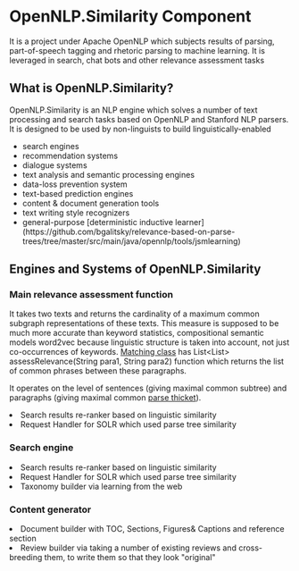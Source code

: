 # OpenNLP.Similarity Component

It is a project under Apache OpenNLP which subjects results of parsing, part-of-speech tagging and rhetoric parsing to machine learning.
It is leveraged in search, chat bots and other relevance assessment tasks

## What is OpenNLP.Similarity?

OpenNLP.Similarity is an NLP engine which solves a number of text processing and search tasks based on OpenNLP and Stanford NLP parsers. It is designed to be used by non-linguists to build linguistically-enabled 
<ul>
<li>search engines</li>
<li>recommendation systems</li>
<li>dialogue systems</li>
<li>text analysis and semantic processing engines</li>
<li>data-loss prevention system</li>
<li>text-based prediction engines</li>
<li>content & document generation tools</li>
<li>text writing style recognizers</li>
<li>general-purpose [deterministic inductive learner](https://github.com/bgalitsky/relevance-based-on-parse-trees/tree/master/src/main/java/opennlp/tools/jsmlearning)</li>

</ul>


## Engines and Systems of OpenNLP.Similarity

### Main relevance assessment function
It takes two texts and returns the cardinality of a maximum common subgraph representations of these texts. This measure is supposed to be much more accurate than keyword statistics, compositional semantic models word2vec because linguistic structure is taken into account, not just co-occurrences of keywords. 
  [Matching class](https://github.com/bgalitsky/relevance-based-on-parse-trees/tree/master/src/main/java/opennlp/tools/parse_thicket/matching) has 
List<List<ParseTreeChunk>> assessRelevance(String para1, String para2)
function which returns the list of common phrases between these paragraphs.

It operates on the level of sentences (giving maximal common subtree) and paragraphs (giving maximal common [parse thicket](https://en.wikipedia.org/wiki/Parse_Thicket)).

<li>Search results re-ranker based on linguistic similarity</li>
<li>Request Handler for SOLR which used parse tree similarity</li>

### Search engine
<li>Search results re-ranker based on linguistic similarity</li>
<li>Request Handler for SOLR which used parse tree similarity</li>
<li>Taxonomy builder via learning from the web</li>

### Content generator
<li>Document builder with TOC, Sections, Figures& Captions and reference section</li>
<li>Review builder via taking a number of existing reviews and cross-breeding them, to write them so that they look "original"</li>
